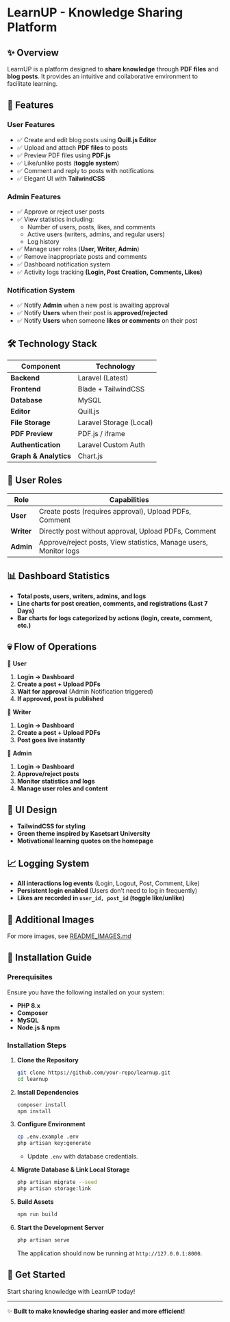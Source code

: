 # LearnUP - Knowledge Sharing Platform

## ✨ Overview
LearnUP is a platform designed to **share knowledge** through **PDF files** and **blog posts**. It provides an intuitive and collaborative environment to facilitate learning.

## 🚀 Features

### **User Features**
- ✅ Create and edit blog posts using **Quill.js Editor**
- ✅ Upload and attach **PDF files** to posts
- ✅ Preview PDF files using **PDF.js**
- ✅ Like/unlike posts (**toggle system**)
- ✅ Comment and reply to posts with notifications
- ✅ Elegant UI with **TailwindCSS**

### **Admin Features**
- ✅ Approve or reject user posts
- ✅ View statistics including:
  - Number of users, posts, likes, and comments
  - Active users (writers, admins, and regular users)
  - Log history
- ✅ Manage user roles (**User, Writer, Admin**)
- ✅ Remove inappropriate posts and comments
- ✅ Dashboard notification system
- ✅ Activity logs tracking **(Login, Post Creation, Comments, Likes)**

### **Notification System**
- ✅ Notify **Admin** when a new post is awaiting approval
- ✅ Notify **Users** when their post is **approved/rejected**
- ✅ Notify **Users** when someone **likes or comments** on their post

## 🛠️ Technology Stack
| Component      | Technology |
|---------------|------------|
| **Backend**   | Laravel (Latest) |
| **Frontend**  | Blade + TailwindCSS |
| **Database**  | MySQL |
| **Editor**    | Quill.js |
| **File Storage** | Laravel Storage (Local) |
| **PDF Preview** | PDF.js / iframe |
| **Authentication** | Laravel Custom Auth |
| **Graph & Analytics** | Chart.js |

## 🏢 User Roles
| Role     | Capabilities |
|----------|--------------------------------------------------|
| **User** | Create posts (requires approval), Upload PDFs, Comment |
| **Writer** | Directly post without approval, Upload PDFs, Comment |
| **Admin** | Approve/reject posts, View statistics, Manage users, Monitor logs |

## 📊 Dashboard Statistics
- **Total posts, users, writers, admins, and logs**
- **Line charts for post creation, comments, and registrations (Last 7 Days)**
- **Bar charts for logs categorized by actions (login, create, comment, etc.)**

## 💀 Flow of Operations

📌 **User**
1. **Login → Dashboard**
2. **Create a post + Upload PDFs**
3. **Wait for approval** (Admin Notification triggered)
4. **If approved, post is published**

📌 **Writer**
1. **Login → Dashboard**
2. **Create a post + Upload PDFs**
3. **Post goes live instantly**

📌 **Admin**
1. **Login → Dashboard**
2. **Approve/reject posts**
3. **Monitor statistics and logs**
4. **Manage user roles and content**

## 🎨 UI Design
- **TailwindCSS for styling**
- **Green theme inspired by Kasetsart University**
- **Motivational learning quotes on the homepage**

## 📈 Logging System
- **All interactions log events** (Login, Logout, Post, Comment, Like)
- **Persistent login enabled** (Users don’t need to log in frequently)
- **Likes are recorded in `user_id, post_id` (toggle like/unlike)**

## 📸 Additional Images

For more images, see [README_IMAGES.md](README_IMAGES.md)


## 🚧 Installation Guide

### **Prerequisites**
Ensure you have the following installed on your system:
- **PHP 8.x**
- **Composer**
- **MySQL**
- **Node.js & npm**

### **Installation Steps**
1. **Clone the Repository**
   ```sh
   git clone https://github.com/your-repo/learnup.git
   cd learnup
   ```
2. **Install Dependencies**
   ```sh
   composer install
   npm install
   ```
3. **Configure Environment**
   ```sh
   cp .env.example .env
   php artisan key:generate
   ```
   - Update `.env` with database credentials.

4. **Migrate Database & Link Local Storage**
   ```sh
   php artisan migrate --seed
   php artisan storage:link
   ```

5. **Build Assets**
   ```sh
   npm run build
   ```

6. **Start the Development Server**
   ```sh
   php artisan serve
   ```
   The application should now be running at `http://127.0.0.1:8000`.

## 🚀 Get Started
Start sharing knowledge with LearnUP today!

---
✨ **Built to make knowledge sharing easier and more efficient!**

